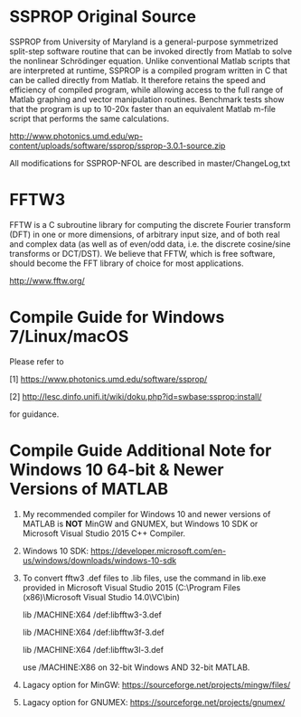 # SSPROP Original Source
SSPROP from University of Maryland is a general-purpose symmetrized split-step software routine that can be invoked directly from Matlab to solve the nonlinear Schrödinger equation. Unlike conventional Matlab scripts that are interpreted at runtime, SSPROP is a compiled program written in C that can be called directly from Matlab. It therefore retains the speed and efficiency of compiled program, while allowing access to the full range of Matlab graphing and vector manipulation routines. Benchmark tests show that the program is up to 10-20x faster than an equivalent Matlab m-file script that performs the same calculations.

http://www.photonics.umd.edu/wp-content/uploads/software/ssprop/ssprop-3.0.1-source.zip

All modifications for SSPROP-NFOL are described in master/ChangeLog,txt

# FFTW3
FFTW is a C subroutine library for computing the discrete Fourier transform (DFT) in one or more dimensions, of arbitrary input size, and of both real and complex data (as well as of even/odd data, i.e. the discrete cosine/sine transforms or DCT/DST). We believe that FFTW, which is free software, should become the FFT library of choice for most applications.

http://www.fftw.org/

# Compile Guide for Windows 7/Linux/macOS

Please refer to

[1] https://www.photonics.umd.edu/software/ssprop/

[2] http://lesc.dinfo.unifi.it/wiki/doku.php?id=swbase:ssprop:install/

for guidance.

# Compile Guide Additional Note for Windows 10 64-bit & Newer Versions of MATLAB
1. My recommended compiler for Windows 10 and newer versions of MATLAB is **NOT** MinGW and GNUMEX, but Windows 10 SDK or Microsoft Visual Studio 2015 C++ Compiler.

2. Windows 10 SDK: https://developer.microsoft.com/en-us/windows/downloads/windows-10-sdk

3. To convert fftw3 .def files to .lib files, use the command in lib.exe provided in Microsoft Visual Studio 2015 (C:\Program Files (x86)\Microsoft Visual Studio 14.0\VC\bin)

    lib /MACHINE:X64 /def:libfftw3-3.def
  
    lib /MACHINE:X64 /def:libfftw3f-3.def
  
    lib /MACHINE:X64 /def:libfftw3l-3.def
  
   use /MACHINE:X86 on 32-bit Windows AND 32-bit MATLAB.

4. Lagacy option for MinGW: https://sourceforge.net/projects/mingw/files/

5. Lagacy option for GNUMEX: https://sourceforge.net/projects/gnumex/
